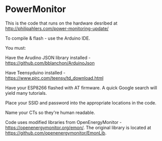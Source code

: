 # PowerMonitor

This is the code that runs on the hardware desribed at http://philipahlers.com/power-monitoring-update/

To compile & flash - use the Arduino IDE.

You must: 

Have the Arudino JSON library installed - https://github.com/bblanchon/ArduinoJson

Have Teensyduino installed - https://www.pjrc.com/teensy/td_download.html

Have your ESP8266 flashed with AT firmware.  A quick Google search will yield many tutorials.

Place your SSID and password into the appropriate locations in the code.

Name your CTs so they're human readable.



Code uses modified libraries from OpenEnergyMonitor - https://openenergymonitor.org/emon/.  The original library is located at https://github.com/openenergymonitor/EmonLib.
